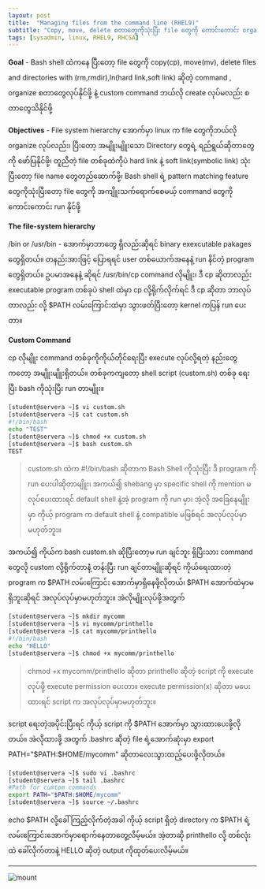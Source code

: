 ```yaml
---
layout: post
title:  "Managing files from the command line (RHEL9)"
subtitle: "Copy, move, delete စတာတွေကိုသုံးပြီး file တွေကို ကောင်းကောင်း organize လုပ်နိုင်ဖို့"
tags: [sysadmin, linux, RHEL9, RHCSA]
---
```


**Goal** - Bash shell ထဲကနေ ပြီးတော့ file တွေကို copy(cp), move(mv), delete files and directories with (rm,rmdir),ln(hard link,soft link) ဆိုတဲ့ command , organize စတာတွေလုပ်နိုင်ဖို့ နဲ့ custom command ဘယ်လို create လုပ်မလည်း စတာတွေသိနိုင်ဖို့

**Objectives** - File system hierarchy အောက်မှာ linux က file တွေကိုဘယ်လို organize လုပ်လည်း၊ ပြီးတော့ အမျိူးမျိူးသော Directory တွေရဲ့ ရည်ရွယ်ဆိုတာတွေကို ဖော်ပြနိုင်ဖို့၊ တူညီတဲ့ file တစ်ခုထဲကိုပဲ hard link နဲ့ soft link(symbolic link) သုံးပြီးတော့ file name တွေတည်ဆောက်ဖို့၊ Bash shell ရဲ့ pattern matching feature တွေကိုသုံးပြီးတော့ file တွေကို အကျိူးသက်ရောက်စေမယ့် command တွေကို ကောင်းကောင်း run နိုင်ဖို့
           
**The file-system hierarchy**


/bin or /usr/bin - အောက်မှာဘာတွေ ရှိလည်းဆိုရင် binary exexcutable pakages တွေရှိတယ်။ တနည်းအားဖြင့် ပြောရရင် user တစ်ယောက်အနေနဲ့ run နိင်တဲ့ program တွေရှိတယ်။ ဥပမာအနေနဲ့ ဆိုရင် /usr/bin/cp command လိုမျိူး၊ ဒီ cp ဆိုတာလည်း executable program တစ်ခုပဲ shell ထဲမှာ cp လို့ရိုက်လိုက်ရင် ဒီ cp ဆိုတာ ဘာလုပ်တာလည်း လို့ $PATH လမ်းကြောင်းထဲမှာ သွားဖတ်ပြီးတော့ kernel ကပြန် run ပေးတာ။

**Custom Command**

cp လိုမျိူး command တစ်ခုကိုကိုယ်တိုင်ရေးပြီး execute လုပ်လို့ရတဲ့ နည်းတွေကတော့ အမျိူးမျိူးရှိတယ်။ တစ်ခုကကျတော့ shell script (custom.sh) တစ်ခု ရေးပြီး bash ကိုသုံးပြီး run တာမျိူး။ 

```bash
[student@servera ~]$ vi custom.sh
[student@servera ~]$ cat custom.sh 
#!/bin/bash
echo "TEST"
[student@servera ~]$ chmod +x custom.sh 
[student@servera ~]$ bash custom.sh 
TEST
```
> custom.sh ထဲက #!/bin/bash ဆိုတာက Bash Shell ကိုသုံးပြီး ဒီ program ကို run ပေးပါဆိုတာမျိူး၊ အကယ်၍ shebang မှာ specific shell ကို mention မလုပ်ပေးထားရင် default shell နဲ့အဲ့ program ကို run မှာ၊ အဲ့လို အခြေနေမျိူးမှာ ကိုယ့် program က default shell နဲ့ compatible မဖြစ်ရင် အလုပ်လုပ်မှာမဟုတ်ဘူး။

အကယ်၍ ကိုယ်က bash custom.sh ဆိုပြီးတော့မ run ချင်ဘူး ရှိပြီးသား command တွေလို custom လို့ရိုက်တာနဲံ့ တန်းပြီး run ချင်တာမျိူးဆိုရင် ကိုယ်ရေးထားတဲ့ program က $PATH လမ်းကြောင်း အောက်မှာရှိနေဖို့လိုတယ်၊ $PATH အောက်ထဲမှာမရှိဘူးဆိုရင် အလုပ်လုပ်မှာမဟုတ်ဘူး။ အဲလိုမျိူးလုပ်ဖို့အတွက်

```bash
[student@servera ~]$ mkdir mycomm
[student@servera ~]$ vi mycomm/printhello
[student@servera ~]$ cat mycomm/printhello 
#!/bin/bash
echo "HELLO"
[student@servera ~]$ chmod +x mycomm/printhello 
```
> chmod +x mycomm/printhello ဆိုတာ printhello ဆိုတဲ့ script ကို execute လုပ်ဖို့ execute permission ပေးတာ။ execute permission(x) ဆိုတာ မပေးထားရင် script က အလုပ်လုပ်မှာမဟုတ်ဘူး။

script ရေးတဲ့အပိုင်းပြီးရင် ကိုယ့် script ကို $PATH အောက်မှာ သွားထားပေးဖို့လိုတယ်။ အဲလိုထားဖို့ အတွက် .bashrc ဆိုတဲ့ file ရဲ့အောက်ဆုံးမှာ export PATH="$PATH:$HOME/mycomm" ဆိုတာလေးသွားထည့်ပေးဖို့လိုတယ်။ 

```bash
[student@servera ~]$ sudo vi .bashrc 
[student@servera ~]$ tail .bashrc 	
#Path for cumtom commands 
export PATH="$PATH:$HOME/mycomm"
[student@servera ~]$ source ~/.bashrc 
```
echo $PATH လို့ခေါ်ကြည့်လိုက်တဲ့အခါ ကိုယ့် script ရှိတဲ့ directory က $PATH ရဲ့လမ်းကြောင်းအောက်မှာရောက်နေတာတွေ့လိမ့်မယ်။ အဲ့တာဆို printhello လို့ တစ်လုံးထဲ ခေါ်လိုက်တာနဲ့ HELLO ဆိုတဲ့ output ကိုထုတ်ပေးလိမ့်မယ်။

**** 



![ mount ](/img/mount/1.png)

























